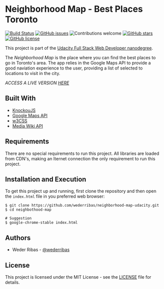 # Neighborhood Map - Best Places Toronto

[![Build Status](https://travis-ci.org/wederribas/neighborhood-map-udacity.svg?branch=master)](https://travis-ci.org/wederribas/neighborhood-map-udacity)
[![GitHub issues](https://img.shields.io/github/issues/wederribas/neighborhood-map-udacity.svg)](https://github.com/wederribas/neighborhood-map-udacity/issues)
![Contributions welcome](https://img.shields.io/badge/contributions-welcome-orange.svg)
[![GitHub stars](https://img.shields.io/github/stars/wederribas/neighborhood-map-udacity.svg)](https://github.com/wederribas/neighborhood-map-udacity/stargazers)
[![GitHub license](https://img.shields.io/badge/license-MIT-blue.svg)](https://raw.githubusercontent.com/wederribas/neighborhood-map-udacity/master/LICENSE)

This project is part of the [Udacity Full Stack Web Developer nanodegree](https://udacity.com/course/full-stack-web-developer-nanodegree--nd004).

The _Neighborhood Map_ is the place where you can find the best places to go in Toronto's area. The app relies in the Google Maps API to provide a good naviation experience to the user, providing a list of selected to locations to visit in the city.

_ACCESS A LIVE VERSION [HERE](https://wederribas.github.io/neighborhood-map-udacity/)_

## Built With

- [KnockouJS](http://knockoutjs.com/)
- [Google Maps API](https://developers.google.com/maps/documentation/)
- [w3CSS](https://www.w3schools.com/W3CSS/)
- [Media Wiki API](https://www.mediawiki.org/wiki/API:Main_page)

## Requirements

There are no special requirements to run this project. All libraries are loaded from CDN's, making an Iternet connection the only requirement to run this project.

## Installation and Execution

To get this project up and running, first clone the repository and then open the `index.html` file in you preferred web browser:

```
$ git clone https://github.com/wederribas/neighborhood-map-udacity.git
$ cd neighbothood-map

# Suggestion
$ google-chrome-stable index.html
```

## Authors

- Weder Ribas - [@wederribas](https://twitter.com/wederribas)

## License

This project is licensed under the MIT License - see the [LICENSE](LICENSE) file for details.
